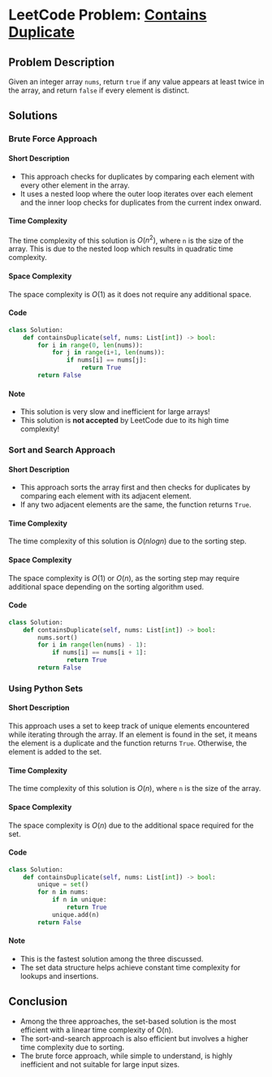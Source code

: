# LeetCode Problem: [Contains Duplicate](https://leetcode.com/problems/contains-duplicate)

## Problem Description
Given an integer array `nums`, return `true` if any value appears at least twice in the array, and return `false` if every element is distinct.

## Solutions

### Brute Force Approach
#### Short Description
- This approach checks for duplicates by comparing each element with every other element in the array.
- It uses a nested loop where the outer loop iterates over each element and the inner loop checks for duplicates from the current index onward.

#### Time Complexity
The time complexity of this solution is $O(n^2)$, where `n` is the size of the array. This is due to the nested loop which results in quadratic time complexity.

#### Space Complexity
The space complexity is $O(1)$ as it does not require any additional space.

#### Code
```python
class Solution:
    def containsDuplicate(self, nums: List[int]) -> bool:
        for i in range(0, len(nums)):
            for j in range(i+1, len(nums)):
                if nums[i] == nums[j]:
                    return True
        return False
```

#### Note
- This solution is very slow and inefficient for large arrays!
- This solution is **not accepted** by LeetCode due to its high time complexity!


### Sort and Search Approach
#### Short Description
- This approach sorts the array first and then checks for duplicates by comparing each element with its adjacent element.
- If any two adjacent elements are the same, the function returns `True`.

#### Time Complexity
The time complexity of this solution is $O(n log n)$ due to the sorting step.

#### Space Complexity
The space complexity is $O(1)$ or $O(n)$, as the sorting step may require additional space depending on the sorting algorithm used.

#### Code
```python
class Solution:
    def containsDuplicate(self, nums: List[int]) -> bool:
        nums.sort()
        for i in range(len(nums) - 1):
            if nums[i] == nums[i + 1]:
                return True
        return False
```


### Using Python Sets
#### Short Description
This approach uses a set to keep track of unique elements encountered while iterating through the array. If an element is found in the set, it means the element is a duplicate and the function returns `True`. Otherwise, the element is added to the set.

#### Time Complexity
The time complexity of this solution is $O(n)$, where `n` is the size of the array.

#### Space Complexity
The space complexity is $O(n)$ due to the additional space required for the set.

#### Code
```python
class Solution:
    def containsDuplicate(self, nums: List[int]) -> bool:
        unique = set()
        for n in nums:
            if n in unique:
                return True
            unique.add(n)
        return False
```

#### Note
- This is the fastest solution among the three discussed.
- The set data structure helps achieve constant time complexity for lookups and insertions.

## Conclusion
- Among the three approaches, the set-based solution is the most efficient with a linear time complexity of O(n).
- The sort-and-search approach is also efficient but involves a higher time complexity due to sorting.
- The brute force approach, while simple to understand, is highly inefficient and not suitable for large input sizes.
